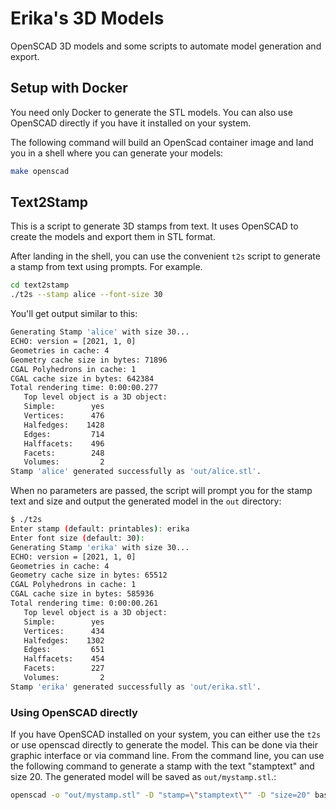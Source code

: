 # Erika's 3D Models
OpenSCAD 3D models and some scripts to automate model generation and export.

## Setup with Docker
You need only Docker to generate the STL models. You can also use OpenSCAD directly if you have it installed on your system.

The following command will build an OpenScad container image and land you in a shell where you can generate your models:

```bash
make openscad
```

## Text2Stamp
This is a script to generate 3D stamps from text. It uses OpenSCAD to create the models and export them in STL format.

After landing in the shell, you can use the convenient `t2s` script to generate a stamp from text using prompts. For example. 

```bash
cd text2stamp
./t2s --stamp alice --font-size 30
```

You'll get output similar to this:

```bash
Generating Stamp 'alice' with size 30...
ECHO: version = [2021, 1, 0]
Geometries in cache: 4
Geometry cache size in bytes: 71896
CGAL Polyhedrons in cache: 1
CGAL cache size in bytes: 642384
Total rendering time: 0:00:00.277
   Top level object is a 3D object:
   Simple:        yes
   Vertices:      476
   Halfedges:    1428
   Edges:         714
   Halffacets:    496
   Facets:        248
   Volumes:         2
Stamp 'alice' generated successfully as 'out/alice.stl'.

```

When no parameters are passed, the script will prompt you for the stamp text and size and output the generated model in the `out` directory:

```bash
$ ./t2s
Enter stamp (default: printables): erika
Enter font size (default: 30): 
Generating Stamp 'erika' with size 30...
ECHO: version = [2021, 1, 0]
Geometries in cache: 4
Geometry cache size in bytes: 65512
CGAL Polyhedrons in cache: 1
CGAL cache size in bytes: 585936
Total rendering time: 0:00:00.261
   Top level object is a 3D object:
   Simple:        yes
   Vertices:      434
   Halfedges:    1302
   Edges:         651
   Halffacets:    454
   Facets:        227
   Volumes:         2
Stamp 'erika' generated successfully as 'out/erika.stl'.

```

### Using OpenSCAD directly

If you have OpenSCAD installed on your system, you can either use the `t2s` or use openscad directly to generate the model. This can be done via their graphic interface or via command line. From the command line, you can use the following command to generate a stamp with the text "stamptext" and size 20. The generated model will be saved as `out/mystamp.stl`.:

```bash
openscad -o "out/mystamp.stl" -D "stamp=\"stamptext\"" -D "size=20" base-stamp.scad
```
